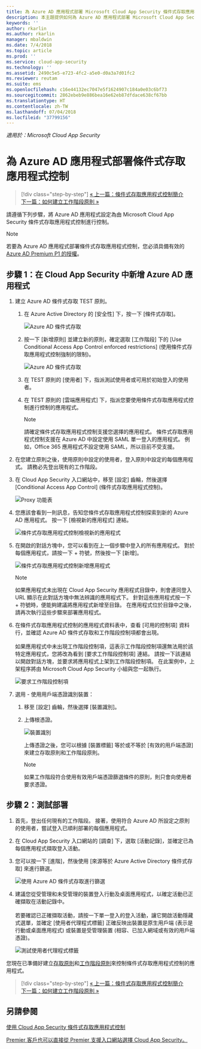 ```yaml
---
title: 為 Azure AD 應用程式部署 Microsoft Cloud App Security 條件式存取應用程式控制 | Microsoft Docs
description: 本主題提供如何為 Azure AD 應用程式部署 Microsoft Cloud App Security 條件式存取應用程式控制反向 Proxy 功能的資訊。
keywords: ''
author: rkarlin
ms.author: rkarlin
manager: mbaldwin
ms.date: 7/4/2018
ms.topic: article
ms.prod: ''
ms.service: cloud-app-security
ms.technology: ''
ms.assetid: 2490c5e5-e723-4fc2-a5e0-d0a3a7d01fc2
ms.reviewer: reutam
ms.suite: ems
ms.openlocfilehash: c16e44132ec7047e5f1624907c184a0e03c6bf73
ms.sourcegitcommit: 2862ebeb9e886bea16e62eb87dfdace638cf67bb
ms.translationtype: HT
ms.contentlocale: zh-TW
ms.lasthandoff: 07/04/2018
ms.locfileid: "37799156"
---
```

*適用於：Microsoft Cloud App Security*

# <a name="deploy-conditional-access-app-control-for-azure-ad-apps"></a>為 Azure AD 應用程式部署條件式存取應用程式控制

>[!div class="step-by-step"]
[« 上一篇：條件式存取應用程式控制簡介](proxy-intro-aad.md)<br>
[下一篇：如何建立工作階段原則 »](session-policy-aad.md)


請遵循下列步驟，將 Azure AD 應用程式設定為由 Microsoft Cloud App Security 條件式存取應用程式控制進行控制。

> [!NOTE]
> 若要為 Azure AD 應用程式部署條件式存取應用程式控制，您必須具備有效的 [Azure AD Premium P1 的授權](https://docs.microsoft.com/azure/active-directory/license-users-groups)。

## <a name="step-1-add-azure-ad-apps-in-cloud-app-security"></a>步驟 1：在 Cloud App Security 中新增 Azure AD 應用程式  

1. 建立 Azure AD 條件式存取 TEST 原則。

   1. 在 Azure Active Directory 的 [安全性] 下，按一下 [條件式存取]。

      ![Azure AD 條件式存取](./media/aad-conditional-access.png)

   2. 按一下 [新增原則] 並建立新的原則，確定選取 [工作階段] 下的 [Use Conditional Access App Control enforced restrictions] \(使用條件式存取應用程式控制強制的限制\)。

      ![Azure AD 條件式存取](./media/proxy-deploy-restrictions-aad.png)

   3. 在 TEST 原則的 [使用者] 下，指派測試使用者或可用於初始登入的使用者。
    
   4. 在 TEST 原則的 [雲端應用程式] 下，指派您要使用條件式存取應用程式控制進行控制的應用程式。 

      > [!NOTE]
      >請確定條件式存取應用程式控制支援您選擇的應用程式。 條件式存取應用程式控制支援在 Azure AD 中設定使用 SAML 單一登入的應用程式。 例如，Office 365 應用程式不設定使用 SAML，所以目前不受支援。


2. 在您建立原則之後，使用原則中設定的使用者，登入原則中設定的每個應用程式。 請務必先登出現有的工作階段。

3. 在 Cloud App Security 入口網站中，移至 [設定] 齒輪，然後選擇 [Conditional Access App Control] \(條件式存取應用程式控制\)。 
    
     ![Proxy 功能表](./media/proxy-menu.png)

4. 您應該會看到一則訊息，告知您條件式存取應用程式控制探索到新的 Azure AD 應用程式。 按一下 [檢視新的應用程式] 連結。

   ![條件式存取應用程式控制檢視新的應用程式](./media/proxy-view-new-apps.png)

5. 在開啟的對話方塊中，您可以看到在上一個步驟中登入的所有應用程式。 對於每個應用程式，請按一下 + 符號，然後按一下 [新增]。

   ![條件式存取應用程式控制新增應用程式](./media/proxy-new-app.png)

   > [!NOTE]
   > 如果應用程式未出現在 Cloud App Security 應用程式目錄中，則會連同登入 URL 顯示在此對話方塊中無法辨識的應用程式下。 針對這些應用程式按一下 + 符號時，便能夠建議將應用程式新增至目錄。 在應用程式位於目錄中之後，請再次執行這些步驟來部署應用程式。 

6. 在條件式存取應用程式控制的應用程式資料表中，查看 [可用的控制項] 資料行，並確認 Azure AD 條件式存取和工作階段控制項都會出現。 <br></br>如果應用程式中未出現工作階段控制項，這表示工作階段控制項還無法用於該特定應用程式，您將改為看到 [要求工作階段控制項] 連結。 請按一下該連結以開啟對話方塊，並要求將應用程式上架到工作階段控制項。 在此案例中，上架程序將由 Microsoft Cloud App Security 小組與您一起執行。
  
   ![要求工作階段控制項](./media/proxy-view-new-apps.png)

7. 選用 - 使用用戶端憑證識別裝置：

   1. 移至 [設定] 齒輪，然後選擇 [裝置識別]。

   2. 上傳根憑證。

      ![裝置識別](./media/device-identification.png)
 
      上傳憑證之後，您可以根據 [裝置標籤] 等於或不等於 [有效的用戶端憑證] 來建立存取原則和工作階段原則。
 
      > [!NOTE]
      >如果工作階段符合使用有效用戶端憑證篩選條件的原則，則只會向使用者要求憑證。 

## <a name="step-2-test-the-deployment"></a>步驟 2：測試部署

1. 首先，登出任何現有的工作階段。 接著，使用符合 Azure AD 所設定之原則的使用者，嘗試登入已順利部署的每個應用程式。 

2. 在 Cloud App Security 入口網站的 [調查] 下，選取 [活動記錄]，並確定已為每個應用程式擷取登入活動。

3. 您可以按一下 [進階]，然後使用 [來源等於 Azure Active Directory 條件式存取] 來進行篩選。

    ![使用 Azure AD 條件式存取進行篩選](./media/sso-logon.png)

4. 建議您從受管理和未受管理的裝置登入行動及桌面應用程式，以確定活動已正確擷取在活動記錄中。<br></br>
   若要確認已正確擷取活動，請按一下單一登入的登入活動，讓它開啟活動隱藏式選單，並確定 [使用者代理程式標籤] 正確反映出裝置是原生用戶端 (表示是行動或桌面應用程式) 或裝置是受管理裝置 (相容、已加入網域或有效的用戶端憑證)。
 
   ![測試使用者代理程式標籤](./media/domain-joined.png)


您現在已準備好建立[存取原則](access-policy-aad.md)和[工作階段原則](session-policy-aad.md)來控制條件式存取應用程式控制的應用程式。


>[!div class="step-by-step"]
[« 上一篇：條件式存取應用程式控制簡介](proxy-intro-aad.md)<br>
[下一篇：如何建立工作階段原則 »](session-policy-aad.md)


## <a name="see-also"></a>另請參閱  
[使用 Cloud App Security 條件式存取應用程式控制](proxy-intro-aad.md)   

[Premier 客戶也可以直接從 Premier 支援入口網站選擇 Cloud App Security。](https://premier.microsoft.com/)  
  